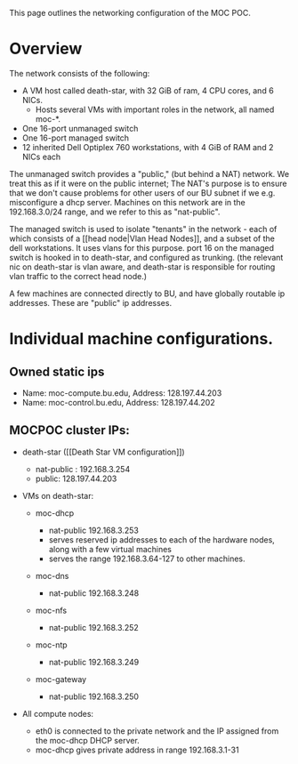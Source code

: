 This page outlines the networking configuration of the MOC POC.

# Overview

The network consists of the following:

 - A VM host called death-star, with 32 GiB of ram, 4 CPU cores, and 6 NICs.
   - Hosts several VMs with important roles in the network, all named moc-*.
 - One 16-port unmanaged switch
 - One 16-port managed switch
 - 12 inherited Dell Optiplex 760 workstations, with 4 GiB of RAM and 2 NICs each

The unmanaged switch provides a "public," (but behind a NAT) network. We treat this as if it were on the public internet; The NAT's purpose is to ensure that we don't cause problems for other users of our BU subnet if we e.g. misconfigure a dhcp server. Machines on this network are in the 192.168.3.0/24 range, and we refer to this as "nat-public".

The managed switch is used to isolate "tenants" in the network - each of which consists of a [[head node|Vlan Head Nodes]], and a subset of the dell workstations. It uses vlans for this purpose. port 16 on the managed switch is hooked in to death-star, and configured as trunking. (the relevant nic on death-star is vlan aware, and death-star is responsible for routing vlan traffic to the correct head node.)

A few machines are connected directly to BU, and have globally routable ip addresses. These are "public" ip addresses.

# Individual machine configurations.

## Owned static ips
* Name: moc-compute.bu.edu, Address: 128.197.44.203
* Name: moc-control.bu.edu, Address: 128.197.44.202

## MOCPOC cluster IPs:

 - death-star ([[Death Star VM configuration]])
   - nat-public : 192.168.3.254
   - public: 128.197.44.203

 - VMs on death-star:
   - moc-dhcp
     - nat-public 192.168.3.253
     - serves reserved ip addresses to each of the hardware nodes, along with a few virtual machines
     - serves the range 192.168.3.64-127 to other machines.

   - moc-dns
     - nat-public 192.168.3.248

   - moc-nfs
     - nat-public 192.168.3.252

   - moc-ntp
     - nat-public 192.168.3.249

   - moc-gateway
     - nat-public 192.168.3.250

 - All compute nodes: 
   - eth0 is connected to the private network and the IP assigned from the moc-dhcp DHCP server.
   - moc-dhcp gives private address in range 192.168.3.1-31

